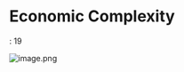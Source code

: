 # Economic Complexity

: 19

![image.png](Economic%20Complexity%20190c0f5171ec80629322cfba447e9243/image.png)